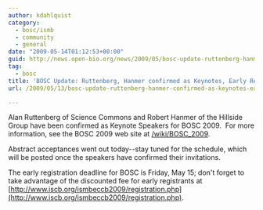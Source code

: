 ```yaml
---
author: kdahlquist
category:
  - bosc/ismb
  - community
  - general
date: "2009-05-14T01:12:53+00:00"
guid: http://news.open-bio.org/news/2009/05/bosc-update-ruttenberg-hanmer-confirmed-as-keynotes-early-registration-deadline-friday/
tag:
  - bosc
title: 'BOSC Update: Ruttenberg, Hanmer confirmed as Keynotes, Early Registration Deadline Friday'
url: /2009/05/13/bosc-update-ruttenberg-hanmer-confirmed-as-keynotes-early-registration-deadline-friday/

---
```

Alan Ruttenberg of Science Commons and Robert Hanmer of the Hillside Group have been confirmed as Keynote Speakers for BOSC 2009.  For more information, see the BOSC 2009 web site at [/wiki/BOSC\_2009](/obf-hugo-test/wiki/BOSC_2009).

Abstract acceptances went out today--stay tuned for the schedule, which will be posted once the speakers have confirmed their invitations.

The early registration deadline for BOSC is Friday, May 15; don't forget to take advantage of the discounted fee for early registrants at [http://www.iscb.org/ismbeccb2009/registration.php](http://www.iscb.org/ismbeccb2009/registration.php).
